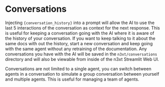 # Conversations

Injecting `{conversation_history}` into a prompt will allow the AI to use the last 5 interactions of the conversation as context for the next response.  This is useful for keeping a conversation going with the AI where it is aware of the history of your conversation.  If you want to keep talking to it about the same docs with out the history, start a new conversation and keep going with the same agent without any retraining of the documentation. Any conversations you have with the AI will be saved in the `n3xt/conversations` directory and will also be viewable from inside of the n3xt Streamlit Web UI.

Conversations are not limited to a single agent, you can switch between agents in a conversation to simulate a group conversation between yourself and multiple agents. This is useful for managing a team of agents.